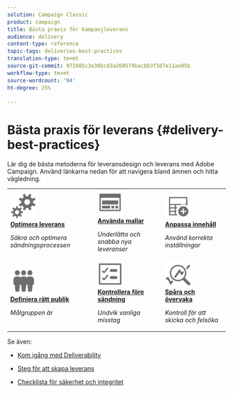 ```yaml
---
solution: Campaign Classic
product: campaign
title: Bästa praxis för kampanjleverans
audience: delivery
content-type: reference
topic-tags: deliveries-best-practices
translation-type: tm+mt
source-git-commit: 972885c3a38bcd3a260574bacbb3f507e11ae05b
workflow-type: tm+mt
source-wordcount: '94'
ht-degree: 25%

---
```



# Bästa praxis för leverans {#delivery-best-practices}

Lär dig de bästa metoderna för leveransdesign och leverans med Adobe Campaign. Använd länkarna nedan för att navigera bland ämnen och hitta vägledning.

<table>
<tr>
  <td>
    <a href="optimize-delivery.md">
      <img alt="Optimera" src="assets/do-not-localize/optimize.svg" width="60px"/>
    </a>
    <div>
      <a href="optimize-delivery.md">
    <strong>Optimera leverans</strong>
    </a>
    </div>
    <p>
    <em>Säkra och optimera sändningsprocessen</em>
    <p>
  </td>
   <td>
    <a href="use-templates.md">
      <img alt="Mallar" src="assets/do-not-localize/design.svg" width="60px"/>
    </a>
    <div>
      <a href="use-templates.md">
    <strong>Använda mallar</strong>
    </a>
    </div>
    <p>
    <em>Underlätta och snabba nya leveranser</em>
    <p>
  </td>
  <td>
    <a href="design-and-personalize.md">
      <img alt="Design" src="assets/do-not-localize/custom.svg" width="60px"/>
    </a>
    <div>
      <a href="design-and-personalize.md">
    <strong>Anpassa innehåll</strong>
    </a>
    </div>
    <p>
    <em>Använd korrekta inställningar</em>
    <p>
  </td>
</tr>
<tr>
  <td>
    <a href="define-the-right-audience.md">
      <img alt="Mål" src="assets/do-not-localize/profiles.svg" width="60px"/>
    </a>
    <div>
      <a href="define-the-right-audience.md">
    <strong>Definiera rätt publik</strong>
    </a>
    </div>
    <p>
    <em>Målgruppen är</em>
    <p>
  </td>
   <td>
    <a href="check-before-sending.md">
      <img alt="Markera" src="assets/do-not-localize/start.svg" width="60px"/>
    </a>
    <div>
      <a href="check-before-sending.md">
    <strong>Kontrollera före sändning</strong>
    </a>
    </div>
    <p>
    <em>Undvik vanliga misstag</em>
    <p>
  </td>
  <td>
    <a href="track-and-monitor.md">
      <img alt="Optimera" src="assets/do-not-localize/troubleshoot.svg" width="60px"/>
    </a>
    <div>
      <a href="track-and-monitor.md">
    <strong>Spåra och övervaka</strong>
    </a>
    </div>
    <p>
    <em>Kontroll för att skicka och felsöka</em>
    <p>
  </td>
</tr>
</table>

Se även:

* [Kom igång med Deliverability](../../delivery/using/about-deliverability.md)

* [Steg för att skapa leverans](../../delivery/using/steps-about-delivery-creation-steps.md)

* [Checklista för säkerhet och integritet](https://helpx.adobe.com/se/campaign/kb/acc-security.html)
